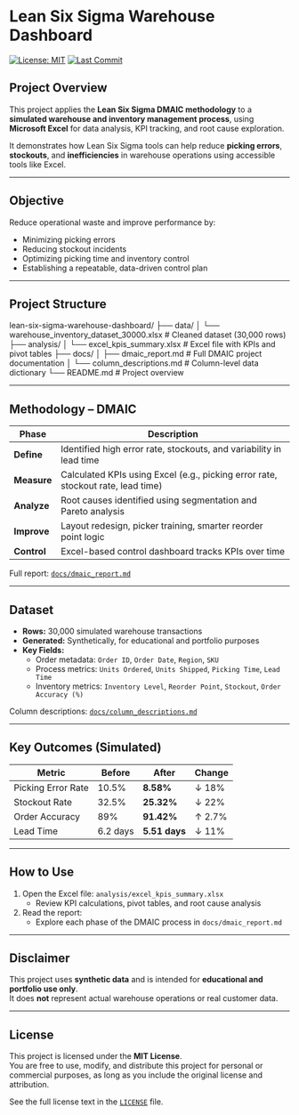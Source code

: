 # Lean Six Sigma Warehouse Dashboard

[![License: MIT](https://img.shields.io/badge/License-MIT-green.svg)](LICENSE)
[![Last Commit](https://img.shields.io/github/last-commit/MiltosTsir/lean-six-sigma-warehouse-dashboard)](https://github.com/MiltosTsir/lean-six-sigma-warehouse-dashboard/commits/main)

## Project Overview

This project applies the **Lean Six Sigma DMAIC methodology** to a **simulated warehouse and inventory management process**, using **Microsoft Excel** for data analysis, KPI tracking, and root cause exploration.

It demonstrates how Lean Six Sigma tools can help reduce **picking errors**, **stockouts**, and **inefficiencies** in warehouse operations using accessible tools like Excel.

---

## Objective

Reduce operational waste and improve performance by:
- Minimizing picking errors
- Reducing stockout incidents
- Optimizing picking time and inventory control
- Establishing a repeatable, data-driven control plan

---

## Project Structure
lean-six-sigma-warehouse-dashboard/
├── data/
│ └── warehouse_inventory_dataset_30000.xlsx # Cleaned dataset (30,000 rows)
├── analysis/
│ └── excel_kpis_summary.xlsx # Excel file with KPIs and pivot tables
├── docs/
│ ├── dmaic_report.md # Full DMAIC project documentation
│ └── column_descriptions.md # Column-level data dictionary
└── README.md # Project overview


---

## Methodology – DMAIC

| Phase    | Description |
|----------|-------------|
| **Define**   | Identified high error rate, stockouts, and variability in lead time |
| **Measure**  | Calculated KPIs using Excel (e.g., picking error rate, stockout rate, lead time) |
| **Analyze**  | Root causes identified using segmentation and Pareto analysis |
| **Improve**  | Layout redesign, picker training, smarter reorder point logic |
| **Control**  | Excel-based control dashboard tracks KPIs over time |

Full report: [`docs/dmaic_report.md`](docs/dmaic_report.md)

---

## Dataset

- **Rows:** 30,000 simulated warehouse transactions  
- **Generated:** Synthetically, for educational and portfolio purposes  
- **Key Fields:**
  - Order metadata: `Order ID`, `Order Date`, `Region`, `SKU`
  - Process metrics: `Units Ordered`, `Units Shipped`, `Picking Time`, `Lead Time`
  - Inventory metrics: `Inventory Level`, `Reorder Point`, `Stockout`, `Order Accuracy (%)`

Column descriptions: [`docs/column_descriptions.md`](docs/column_descriptions.md)

---

## Key Outcomes (Simulated)

| Metric                | Before     | After       | Change    |
|-----------------------|------------|-------------|-----------|
| Picking Error Rate    | 10.5%      | **8.58%**    | ↓ 18%     |
| Stockout Rate         | 32.5%      | **25.32%**   | ↓ 22%     |
| Order Accuracy        | 89%        | **91.42%**   | ↑ 2.7%    |
| Lead Time             | 6.2 days   | **5.51 days**| ↓ 11%     |

---

## How to Use

1. Open the Excel file: `analysis/excel_kpis_summary.xlsx`
   - Review KPI calculations, pivot tables, and root cause analysis
2. Read the report:
   - Explore each phase of the DMAIC process in `docs/dmaic_report.md`

---

## Disclaimer

This project uses **synthetic data** and is intended for **educational and portfolio use only**.  
It does **not** represent actual warehouse operations or real customer data.

---

## License

This project is licensed under the **MIT License**.  
You are free to use, modify, and distribute this project for personal or commercial purposes, as long as you include the original license and attribution.

See the full license text in the [`LICENSE`](LICENSE) file.

